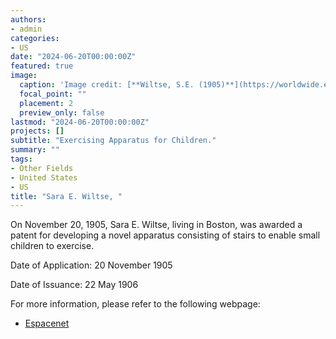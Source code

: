 ```yaml
---
authors:
- admin
categories:
- US
date: "2024-06-20T00:00:00Z"
featured: true
image:
  caption: 'Image credit: [**Wiltse, S.E. (1905)**](https://worldwide.espacenet.com/patent/search/family/002889871/publication/US821391A?q=pn%3DUS821391A)'
  focal_point: ""
  placement: 2
  preview_only: false
lastmod: "2024-06-20T00:00:00Z"
projects: []
subtitle: "Exercising Apparatus for Children."
summary: ""
tags:
- Other Fields
- United States 
- US
title: "Sara E. Wiltse, "
---
```

On November 20, 1905, Sara E. Wiltse, living in Boston, was awarded a patent for developing a novel apparatus consisting of stairs to enable small children to exercise.

Date of Application: 20 November 1905

Date of Issuance: 22 May 1906

For more information, please refer to the following webpage: 

- [Espacenet](https://worldwide.espacenet.com/patent/search/family/002889871/publication/US821391A?q=pn%3DUS821391A)
